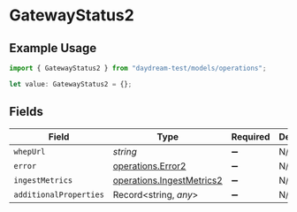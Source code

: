 # GatewayStatus2

## Example Usage

```typescript
import { GatewayStatus2 } from "daydream-test/models/operations";

let value: GatewayStatus2 = {};
```

## Fields

| Field                                                                  | Type                                                                   | Required                                                               | Description                                                            |
| ---------------------------------------------------------------------- | ---------------------------------------------------------------------- | ---------------------------------------------------------------------- | ---------------------------------------------------------------------- |
| `whepUrl`                                                              | *string*                                                               | :heavy_minus_sign:                                                     | N/A                                                                    |
| `error`                                                                | [operations.Error2](../../models/operations/error2.md)                 | :heavy_minus_sign:                                                     | N/A                                                                    |
| `ingestMetrics`                                                        | [operations.IngestMetrics2](../../models/operations/ingestmetrics2.md) | :heavy_minus_sign:                                                     | N/A                                                                    |
| `additionalProperties`                                                 | Record<string, *any*>                                                  | :heavy_minus_sign:                                                     | N/A                                                                    |